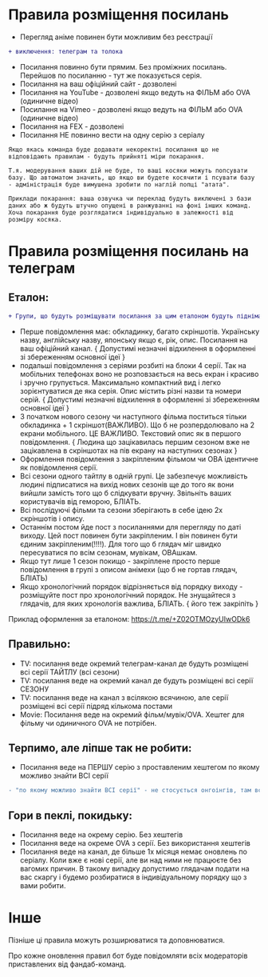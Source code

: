 # Правила розміщення посилань

* Перегляд аніме повинен бути можливим без реєстрації

```diff
+ виключення: телеграм та толока
```
* Посилання повинно бути прямим. Без проміжних посилань. Перейшов по посиланню - тут же показується серія.
* Посилання на ваш офіційний сайт - дозволені
* Посилання на YouTube - дозволені якщо ведуть на ФІЛЬМ або OVA (одиничне відео)
* Посилання на Vimeo - дозволені якщо ведуть на ФІЛЬМ або OVA (одиничне відео)
* Посилання на FEX - дозволені
* Посилання НЕ повинно вести на одну серію з серіалу

```
Якщо якась команда буде додавати некоректні посилання що не відповідають правилам - будуть прийняті міри покарання.

Т.я. модерування ваших дій не буде, то ваші косяки можуть попсувати базу. Що автоматом значить, що якщо ви будете косячити і псувати базу - адміністрація буде вимушена зробити по наглій попці "атата".

Приклади покарання: ваша озвучка чи переклад будуть виключені з бази даних або ж будуть штучно опущені в ранжуванні на фоні інших команд. Хоча покарання буде розглядатися індивідуально в залежності від розміру косяка.
```

# Правила розміщення посилань на телеграм

## Еталон:

```diff
+ Групи, що будуть розміщувати посилання за цим еталоном будуть підніматися вверх в видачі посилань користувачам пошуковою системою.
```

* Перше повідомлення має: обкладинку, багато скріншотів. Українську назву, англійську назву, японську якщо є, рік, опис. Посилання на ваш офіційний канал. { Допустимі незначні відхилення в оформленні зі збереженням основної ідеї }
* подальші повідомлення з серіями розбиті на блоки 4 серії. Так на мобільних телефонах воно не розповзається на весь екран і красиво і зручно групується. Максимально компактний вид і легко зорієнтуватися де яка серія. Опис містить різні назви та номери серій. { Допустимі незначні відхилення в оформленні зі збереженням основної ідеї }
* З початком нового сезону чи наступного фільма поститься тільки обкладинка + 1 скріншот(ВАЖЛИВО). Що б не розпердолювало на 2 екрани мобільного. ЦЕ ВАЖЛИВО. Текстовий опис як в першого повідомлення. { Людина що зацікавилась першим сезоном вже не зацікавлена в скріншотах на пів екрану на наступних сезонах }
* Оформлення повідомлення з закріпленим фільмом чи ОВА ідентичне як повідомлення серії.
* Всі сезони одного тайтлу в одній групі. Це забезпечує можливість людині підписатися на вихід нових сезонів ще до того як вони вийшли  замість того що б слідкувати вручну. Звільніть ваших користувачів від геморою, БЛІАТЬ.
* Всі послідуючі фільми та сезони зберігають в себе ідею 2х скріншотів і опису. 
* Останнім постом йде пост з посиланнями для перегляду по даті виходу. Цей пост повинен бути закріпленим. І він повинен бути єдиним закріпленим(!!!!). Для того що б глядач міг швидко пересуватися по всім сезонам, мувікам, ОВАшкам.
* Якщо тут лише 1 сезон покищо - закріплене просто перше повідомлення в групі з описом анімехи (що б не гортав глядач, БЛІАТЬ)
* Якщо хронологічний порядок відрізняється від порядку виходу - розміщуйте пост про хронологічний порядок. Не знущайтеся з глядачів, для яких хронологія важлива, БЛІАТЬ. { його теж закріпіть }

Приклад оформлення за еталоном:
https://t.me/+Z02OTMOzyUIwODk6


## Правильно:
* TV: посилання веде окремий телеграм-канал де будуть розміщені всі серії ТАЙТЛУ (всі сезони)
* TV: посилання веде на окремий канал де будуть розміщені всі серії СЕЗОНУ
* TV: посилання веде на канал з всілякою всячиною, але серії розміщені всі серії підряд кількома постами
* Movie: Посилання веде на окремий фільм/мувік/OVA. Хештег для фільму чи одиничного OVA не потрібен.

## Терпимо, але ліпше так не робити:
* Посилання веде на ПЕРШУ серію з проставленим хештегом по якому можливо знайти ВСІ серії

```diff
- "по якому можливо знайти ВСІ серії" - не стосується онгоінгів, там всі серії не обов'язково)
```

## Гори в пеклі, покидьку:
* Посилання веде на окрему серію. Без хештегів
* Посилання веде на окреме OVA з серії. Без використання хештегів
* Посилання веде на канал, де більше 1х місяця немає оновлень по серіалу. Коли вже є нові серії, але ви над ними не працюєте без вагомих причин. В такому випадку допустимо глядачам подати на вас скаргу і будемо розбиратися в індивідуальному порядку що з вами робити.

# Інше

Пізніше ці правила можуть розширюватися та доповнюватися. 

Про кожне оновлення правил бот буде повідомляти всіх модераторів приставлених від фандаб-команд.
